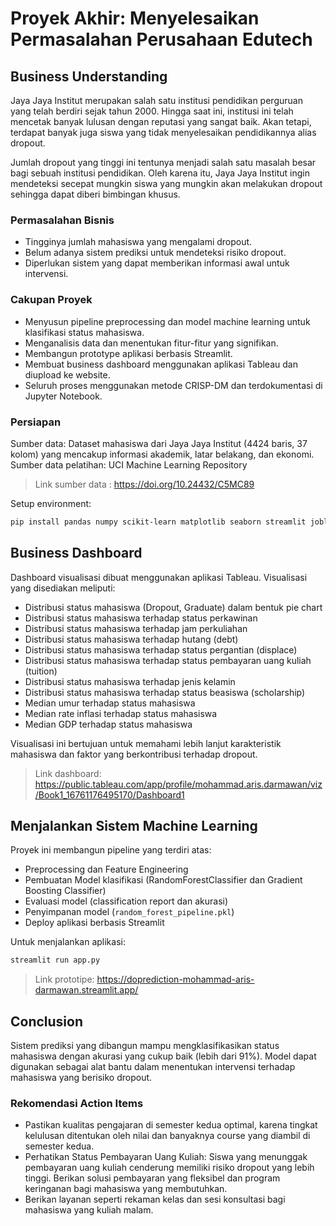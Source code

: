 
# Proyek Akhir: Menyelesaikan Permasalahan Perusahaan Edutech

## Business Understanding

Jaya Jaya Institut merupakan salah satu institusi pendidikan perguruan yang telah berdiri sejak tahun 2000. Hingga saat ini, institusi ini telah mencetak banyak lulusan dengan reputasi yang sangat baik. Akan tetapi, terdapat banyak juga siswa yang tidak menyelesaikan pendidikannya alias dropout.

Jumlah dropout yang tinggi ini tentunya menjadi salah satu masalah besar bagi sebuah institusi pendidikan. Oleh karena itu, Jaya Jaya Institut ingin mendeteksi secepat mungkin siswa yang mungkin akan melakukan dropout sehingga dapat diberi bimbingan khusus.

### Permasalahan Bisnis

- Tingginya jumlah mahasiswa yang mengalami dropout.
- Belum adanya sistem prediksi untuk mendeteksi risiko dropout.
- Diperlukan sistem yang dapat memberikan informasi awal untuk intervensi.

### Cakupan Proyek

- Menyusun pipeline preprocessing dan model machine learning untuk klasifikasi status mahasiswa.
- Menganalisis data dan menentukan fitur-fitur yang signifikan.
- Membangun prototype aplikasi berbasis Streamlit.
- Membuat business dashboard menggunakan aplikasi Tableau dan diupload ke website.
- Seluruh proses menggunakan metode CRISP-DM dan terdokumentasi di Jupyter Notebook.

### Persiapan

Sumber data: Dataset mahasiswa dari Jaya Jaya Institut (4424 baris, 37 kolom) yang mencakup informasi akademik, latar belakang, dan ekonomi.
Sumber data pelatihan: UCI Machine Learning Repository
> Link sumber data : https://doi.org/10.24432/C5MC89

Setup environment:
```bash
pip install pandas numpy scikit-learn matplotlib seaborn streamlit joblib
```

## Business Dashboard

Dashboard visualisasi dibuat menggunakan aplikasi Tableau. Visualisasi yang disediakan meliputi:

- Distribusi status mahasiswa (Dropout, Graduate) dalam bentuk pie chart
- Distribusi status mahasiswa terhadap status perkawinan
- Distribusi status mahasiswa terhadap jam perkuliahan
- Distribusi status mahasiswa terhadap hutang (debt)
- Distribusi status mahasiswa terhadap status pergantian (displace)
- Distribusi status mahasiswa terhadap status pembayaran uang kuliah (tuition)
- Distribusi status mahasiswa terhadap jenis kelamin
- Distribusi status mahasiswa terhadap status beasiswa (scholarship)
- Median umur terhadap status mahasiswa
- Median rate inflasi terhadap status mahasiswa
- Median GDP terhadap status mahasiswa

Visualisasi ini bertujuan untuk memahami lebih lanjut karakteristik mahasiswa dan faktor yang berkontribusi terhadap dropout.
> Link dashboard: https://public.tableau.com/app/profile/mohammad.aris.darmawan/viz/Book1_16761176495170/Dashboard1

## Menjalankan Sistem Machine Learning

Proyek ini membangun pipeline yang terdiri atas:

- Preprocessing dan Feature Engineering
- Pembuatan Model klasifikasi (RandomForestClassifier dan Gradient Boosting Classifier)
- Evaluasi model (classification report dan akurasi)
- Penyimpanan model (`random_forest_pipeline.pkl`)
- Deploy aplikasi berbasis Streamlit

Untuk menjalankan aplikasi:
```bash
streamlit run app.py
```

> Link prototipe: https://doprediction-mohammad-aris-darmawan.streamlit.app/

## Conclusion

Sistem prediksi yang dibangun mampu mengklasifikasikan status mahasiswa dengan akurasi yang cukup baik (lebih dari 91%). Model dapat digunakan sebagai alat bantu dalam menentukan intervensi terhadap mahasiswa yang berisiko dropout.

### Rekomendasi Action Items

- Pastikan kualitas pengajaran di semester kedua optimal, karena tingkat kelulusan ditentukan oleh nilai dan banyaknya course yang diambil di semester kedua.
- Perhatikan Status Pembayaran Uang Kuliah: Siswa yang menunggak pembayaran uang kuliah cenderung memiliki risiko dropout yang lebih tinggi. Berikan solusi pembayaran yang fleksibel dan program keringanan bagi mahasiswa yang membutuhkan.
- Berikan layanan seperti rekaman kelas dan sesi konsultasi bagi mahasiswa yang kuliah malam.

